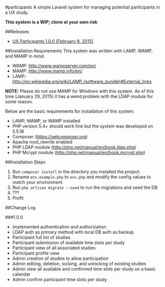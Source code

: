 #participants
A simple Laravel system for managing potential participants in a UX study.

**This system is a WIP; clone at your own risk**

##Releases

- [UX Participants 1.0.0 (February 8, 2015)](https://github.com/SepulchreSoftware-Matt/participants/releases/tag/v1.0.0)

##Installation Requirements
This system was written with LAMP, WAMP, and MAMP in mind.

- WAMP: http://www.wampserver.com/en/
- MAMP: http://www.mamp.info/en/
- LAMP: http://en.wikipedia.org/wiki/LAMP_(software_bundle)#External_links

**NOTE:** Please do not use MAMP for Windows with this system. As of this time (January 29, 2015) it has a weird problem with the LDAP module for some reason.

Below are the basic requirements for installation of this system:

- LAMP, MAMP, or WAMP installed
- PHP version 5.4+ should work fine but the system was developed on 5.5.18
- Composer (https://getcomposer.org)
- Apache mod_rewrite enabled
- PHP LDAP module (http://php.net/manual/en/book.ldap.php)
- PHP Mcrypt module (http://php.net/manual/en/book.mcrypt.php)

##Installation Steps
1. Run `composer install` in the directory you installed the project.
2. Rename `env.example.php` to `env.php` and modify the config values to match your environment.
3. Run `php artisan migrate --seed` to run the migrations and seed the DB
4. ???
5. Profit

##Change Log

###1.0.0

- Implemented authentication and authorization
- LDAP auth as primary method with local DB auth as backup
- Participant full list of studies
- Participant submission of available time slots per study
- Participant view of all associated studies
- Participant profile view
- Admin creation of studies to allow participation
- Admin editing, deletion, locking, and unlocking of existing studies
- Admin view all available and confirmed time slots per study on a basic calendar
- Admin confirm participant time slots per study